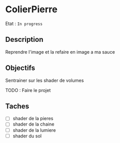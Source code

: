 # ColierPierre

Etat : `In progress`

## Description

Reprendre l'image et la refaire en image a ma sauce

## Objectifs

Sentrainer sur les shader de volumes

TODO : Faire le projet

## Taches

- [ ] shader de la pieres
- [ ] shader de la chaine
- [ ] shader de la lumiere
- [ ] shader du sol
